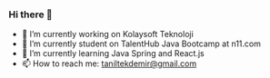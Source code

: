 ### Hi there 👋
- 🔭 I’m currently working on  Kolaysoft Teknoloji
- 🔭 I’m currently student on  TalentHub Java Bootcamp at n11.com
- 🌱 I’m currently learning Java Spring and React.js
- 📫 How to reach me: taniltekdemir@gmail.com
<!--
**taniltekdemir/taniltekdemir** is a ✨ _special_ ✨ repository because its `README.md` (this file) appears on your GitHub profile.

Here are some ideas to get you started:

- 🔭 I’m currently working on ...
- 🌱 I’m currently learning ...
- 👯 I’m looking to collaborate on ...
- 🤔 I’m looking for help with ...
- 💬 Ask me about ...
- 📫 How to reach me: ...
- 😄 Pronouns: ...
- ⚡ Fun fact: ...
-->
